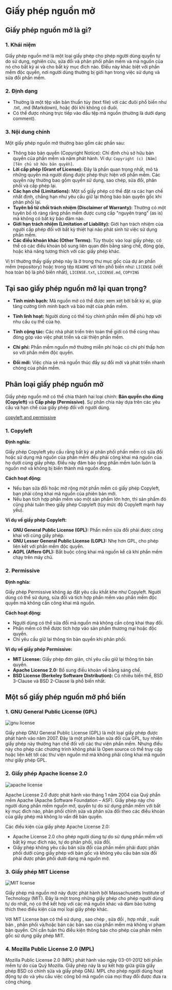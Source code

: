 # Giấy phép nguồn mở

## Giấy phép nguồn mở là gì?

### 1. Khái niệm

Giấy phép nguồn mở là một loại giấy phép cho phép người dùng quyền tự do sử dụng, nghiên cứu, sửa đổi và phân phối phần mềm và mã nguồn của nó cho bất kỳ ai và cho bất kỳ mục đích nào. Điều này khác biệt với phần mềm độc quyền, nơi người dùng thường bị giới hạn trong việc sử dụng và sửa đổi phần mềm.

### 2. Định dạng

- Thường là một tệp văn bản thuần túy (text file) với các đuôi phổ biến như .txt, .md (Markdown), hoặc đôi khi không có đuôi.
- Có thể được nhúng trực tiếp vào đầu tệp mã nguồn (thường là dưới dạng comment).

### 3. Nội dung chính

Một giấy phép nguồn mở thường bao gồm các phần sau:

- Thông báo bản quyền (Copyright Notice): Chỉ định chủ sở hữu bản quyền của phần mềm và năm phát hành. Ví dụ: `Copyright (c) [Năm] [Tên chủ sở hữu bản quyền]`.
- **Lời cấp phép (Grant of License):** Đây là phần quan trọng nhất, mô tả những quyền mà người dùng được phép thực hiện với phần mềm. Các quyền này thường bao gồm quyền sử dụng, sao chép, sửa đổi, phân phối và cấp phép lại.
- **Các hạn chế (Limitations):** Một số giấy phép có thể đặt ra các hạn chế nhất định, chẳng hạn như yêu cầu giữ lại thông báo bản quyền gốc khi phân phối lại.
- **Tuyên bố từ chối trách nhiệm (Disclaimer of Warranty):** Thường có một tuyên bố rõ ràng rằng phần mềm được cung cấp "nguyên trạng" (as is) mà không có bất kỳ bảo đảm nào.
- **Giới hạn trách nhiệm (Limitation of Liability):** Giới hạn trách nhiệm của người cấp phép đối với bất kỳ thiệt hại nào phát sinh từ việc sử dụng phần mềm.
- **Các điều khoản khác (Other Terms):** Tùy thuộc vào loại giấy phép, có thể có các điều khoản bổ sung liên quan đến bằng sáng chế, đóng góp, hoặc khả năng tương thích với các giấy phép khác.

Vị trí thường thấy giấy phép này là ở trong thư mục gốc của dự án phần mềm (repository) hoặc trong tệp `README` với tên phổ biến như: `LICENSE` (viết hoa toàn bộ là phổ biến nhất), `LICENSE.txt`, `LICENSE.md`, `COPYING`

## Tại sao giấy phép nguồn mở lại quan trọng?

- **Tính minh bạch:** Mã nguồn mở có thể được xem xét bởi bất kỳ ai, giúp tăng cường tính minh bạch và bảo mật của phần mềm.

- **Tính linh hoạt:** Người dùng có thể tùy chỉnh phần mềm để phù hợp với nhu cầu cụ thể của họ.

- **Tính cộng tác:** Các nhà phát triển trên toàn thế giới có thể cùng nhau đóng góp vào việc phát triển và cải thiện phần mềm.

- **Chi phí:** Phần mềm nguồn mở thường miễn phí hoặc có chi phí thấp hơn so với phần mềm độc quyền.

- **Đổi mới:** Việc chia sẻ mã nguồn thúc đẩy sự đổi mới và phát triển nhanh chóng của phần mềm.

## Phân loại giấy phép nguồn mở

Giấy phép nguồn mở có thể chia thành hai loại chính: **Bản quyền cho dùng (Copyleft)** và **Cấp phép (Permissive)**. Sự phân chia này dựa trên các yêu cầu và hạn chế của giấy phép đối với người dùng.

[copyleft and permissive](./images/copyleft_permissive.jpg)

### 1. Copyleft

**Định nghĩa:**

Giấy phép Copyleft yêu cầu rằng bất kỳ ai phân phối phần mềm có sửa đổi hoặc sử dụng mã nguồn của phần mềm đều phải công khai mã nguồn của họ dưới cùng giấy phép. Điều này đảm bảo rằng phần mềm luôn luôn là nguồn mở và không bị biến thành mã nguồn đóng.

**Cách hoạt động:**

- Nếu bạn sửa đổi hoặc mở rộng một phần mềm có giấy phép Copyleft, bạn phải công khai mã nguồn của phiên bản mới.
- Nếu bạn tích hợp phần mềm vào một sản phẩm lớn hơn, thì sản phẩm đó cũng phải tuân theo giấy phép Copyleft (tùy mức độ Copyleft mạnh hay yếu).

**Ví dụ về giấy phép Copyleft:**

- **GNU General Public License (GPL):** Phần mềm sửa đổi phải được công khai với cùng giấy phép.
- **GNU Lesser General Public License (LGPL):** Nhẹ hơn GPL, cho phép liên kết với phần mềm độc quyền.
- **AGPL (Affero GPL):** Bắt buộc công khai mã nguồn kể cả khi phần mềm chạy trên máy chủ.

### 2. Permissive

**Định nghĩa:**

Giấy phép Permissive không áp đặt yêu cầu khắt khe như Copyleft. Người dùng có thể sử dụng, sửa đổi và tích hợp phần mềm vào phần mềm độc quyền mà không cần công khai mã nguồn.

**Cách hoạt động:**

- Người dùng có thể sửa đổi mã nguồn mà không cần công khai thay đổi.
- Phần mềm có thể được tích hợp vào sản phẩm thương mại hoặc độc quyền.
- Chỉ yêu cầu giữ lại thông tin bản quyền khi phân phối.

**Ví dụ về giấy phép Permissive:**

- **MIT License:** Giấy phép đơn giản, chỉ yêu cầu giữ lại thông tin bản quyền.
- **Apache License 2.0:** Bổ sung điều khoản về bằng sáng chế.
- **BSD License (Berkeley Software Distribution):** Có nhiều biến thể, BSD 3-Clause và BSD 2-Clause là phổ biến nhất.

## Một số giấy phép nguồn mở phổ biến

### 1. GNU General Public License (GPL)

![gnu license](./images/gnu_license.png)

Giấy phép GNU General Public License (GPL) là một loại giấy phép được phát hành vào năm 2007. Đây là một phiên bản sửa đổi của GPL, tuy nhiên giấy phép này thường hạn chế đối với các thư viện phần mềm. Nhưng điều này cho phép các chương trình không phải là Open source có thể truy cập hoặc liên kết tới các thư viện nguồn mở mà không phải công khai mã nguồn như giấy phép GPL.

### 2. Giấy phép Apache license 2.0

![apache license](./images/apache_license.png)

Apache License 2.0 được phát hành vào tháng 1 năm 2004 của Quỹ phần mềm Apache (Apache Software Foundation – ASF). Giấy phép này cho người dùng phần mềm nguồn mở, quyền tự do sử dụng phần mềm với bất kỳ mục đích nào, phân phối chỉnh sửa và phân sửa đổi theo các điều khoản của giấy phép mà không lo vấn đề bản quyền.

Các điều kiện của giấy phép Apache License 2.0:

- Apache License 2.0 cho phép người dùng tự do sử dụng phần mềm với bất kỳ mục đích nào, tự do phân phối, sửa đổi.
- Giấy phép không yêu cầu bản sửa đổi của phần mềm phải được phân phối dưới cùng giấy phép với bản gốc và không yêu cầu bản sửa đổi phải được phân phối dưới dạng mã nguồn mở.

### 3. Giấy phép MIT License

![MIT license](./images/MIT_license.png)

Giấy phép mã nguồn mở này được phát hành bởi Massachusetts Institute of Technology (MIT). Đây là một trong những giấy phép cho phép người dùng tự do nhất, nó có thể kết hợp với các mã nguồn khác và đảm bảo tương thích theo điều kiện của mọi loại giấy phép khác.

Với MIT License bạn có thể sử dụng , sao chép , sửa đổi , hợp nhất , xuất bản , phân phối và/hoặc bán các bản sao của phần mềm mà không vi phạm bản quyền. Chỉ cần tuân thủ điều kiện thông báo cho phép của phần mềm gốc sử dụng giấy phép MIT.

### 4. Mozilla Public License 2.0 (MPL)

Mozilla Public License 2.0 (MPL) phát hành vào ngày 03-01-2012 bởi phần mềm tự do của Quỹ Mozilla. Giấy phép này là sự kết hợp giữa giữa giấy phép BSD có chỉnh sửa và giấy phép GNU. MPL cho phép người dùng hoạt động tự do và yêu cầu việc công bố mã nguồn của mọi thay đổi được đưa ra công chúng.
